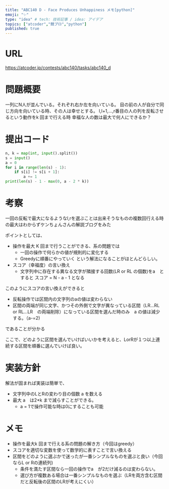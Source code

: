 ```yaml
---
title: "ABC140 D - Face Produces Unhappiness メモ[python]"
emoji: "✨"
type: "idea" # tech: 技術記事 / idea: アイデア
topics: ["atcoder","競プロ","python"]
published: true
---
```


# URL
https://atcoder.jp/contests/abc140/tasks/abc140_d

# 問題概要
一列にN人が並んでいる。それぞれ右か左を向いている。
目の前の人が自分で同じ方向を向いている時、その人は幸せとする。
l,l+1,...,r番目の人の列を反転させるという動作をk 回まで行える時
幸福な人の数は最大で何人にできるか？

# 提出コード
```python
n, k = map(int, input().split())
s = input()
a = 0
for i in range(len(s) - 1):
    if s[i] != s[i + 1]:
        a += 1
print(len(s) - 1 - max(0, a - 2 * k))
```

# 考察
一回の反転で最大になるようなl,rを選ぶことは出来そうなものの複数回行える時の最大はわからずケンちょんさんの解説ブログをみた

ポイントとしては、
- 操作を最大 K 回まで行うことができる、系の問題では
  - 一回の操作で何らかの値が規則的に変化する
  - Greedyに順番にやっていく
  という解法になることがほとんどらしい。
- スコア（幸福度）の言い換え
  - 文字列中に存在する異なる文字が隣接する回数(LR or RL の個数)をa　とすると スコア = N - a - 1 となる

このようにスコアの言い換えができると
- 反転操作では区間内の文字列のaの値は変わらない
- 区間の両端が同じ文字、かつその外側で文字が異なっている区間（LR...RL or RL...LR　の両端削除）になっている区間を選んだ時のみ　a の値は減少する。（a-=2)

であることが分かる

ここで、どのように区間を選んでいけばいいかを考えると、LorRが１つ以上連続する区間を順番に選んでいけば良い。


# 実装方針
解法が固まれば実装は簡単で、
- 文字列中のLとRの変わり目の個数 a を数える
- 最大 a　は2*k まで減らすことができる。
  - a = 1で操作可能な時は0にすることも可能

# メモ
- 操作を最大k 回まで行える系の問題の解き方（今回はgreedy）
- スコアを適切な変数を使って数学的に表すことで言い換える
- 区間をどのように選ぶかで迷ったが一番シンプルなものを選ぶと良い（今回ならL or Rの連続列)
  - 条件を満たす区間なら一回の操作でa　が2だけ減るのは変わらない。
  - 選び方が複数ある場合は一番シンプルなものを選ぶ（LRを両方含む区間だと反転後の区間のLRが考えにくい）